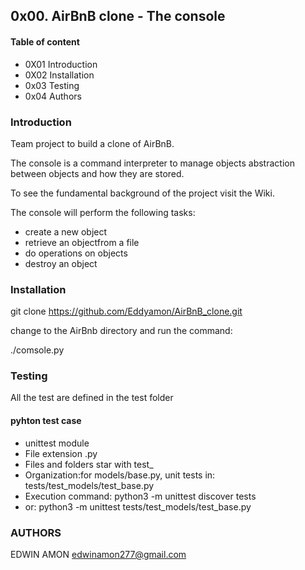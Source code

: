 ## 0x00. AirBnB clone - The console

#### Table of content
- 0X01 Introduction
- 0X02 Installation
- 0x03 Testing
- 0x04 Authors

### Introduction
Team project to build a clone of AirBnB.

The console is a command interpreter to manage objects abstraction between objects and how they are stored.

To see the fundamental background of the project visit the Wiki.

The console will perform the following tasks:
- create a new object
- retrieve an objectfrom a file
- do operations on objects
- destroy an object


### Installation
git clone https://github.com/Eddyamon/AirBnB_clone.git


change to the AirBnb directory and run the command:

./comsole.py

### Testing

All the test are defined in the test folder
#### pyhton test case
- unittest module
- File extension .py
- Files and folders star with test_
- Organization:for models/base.py, unit tests in: tests/test_models/test_base.py
- Execution command: python3 -m unittest discover tests
- or: python3 -m unittest tests/test_models/test_base.py

### AUTHORS
EDWIN AMON <edwinamon277@gmail.com>
